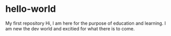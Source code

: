 # hello-world
My first repository
Hi,
I am here for the purpose of education and learning. I am new the dev world and excitied
for what there is to come. 
